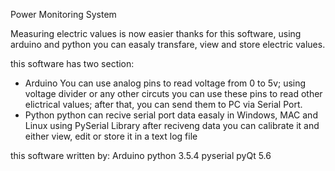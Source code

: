 Power Monitoring System

Measuring electric values is now easier thanks for this software,
using arduino and python you can easaly transfare, view and store electric values.

this software has two section: 
- Arduino
        You can use analog pins to read voltage from 0 to 5v;
        using voltage divider or any other circuts you can use these pins to read other elictrical values;
        after that, you can send them to PC via Serial Port.
- Python
        python can recive serial port data easaly in Windows, MAC and Linux using PySerial Library
        after reciveng data you can calibrate it and either view, edit or store it in a text log file
        
        
this software written by:
Arduino
python 3.5.4
pyserial
pyQt 5.6

